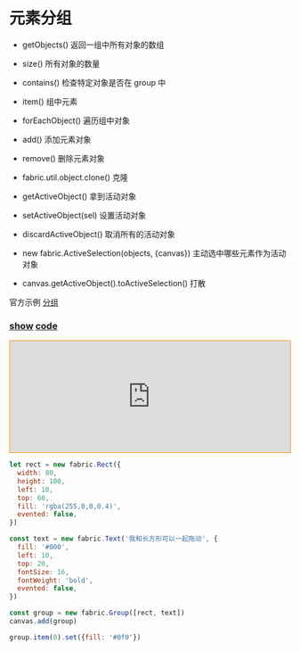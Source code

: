 # 元素分组

- getObjects() 返回一组中所有对象的数组  
- size() 所有对象的数量  
- contains() 检查特定对象是否在 group 中  
- item() 组中元素  
- forEachObject() 遍历组中对象  
- add() 添加元素对象  
- remove() 删除元素对象  
- fabric.util.object.clone() 克隆  
  
- getActiveObject() 拿到活动对象  
- setActiveObject(sel) 设置活动对象  
- discardActiveObject() 取消所有的活动对象  
- new fabric.ActiveSelection(objects, {canvas}) 主动选中哪些元素作为活动对象  
- canvas.getActiveObject().toActiveSelection() 打散  

官方示例 [分组](http://fabricjs.com/manage-selection)


### [**show**](https://zhuanwan.github.io/web/fabric/元素操作/元素分组1)  [**code**](https://github.com/zhuanwan/web/blob/mater/src/pages/fabric/元素操作/元素分组1.jsx)

<iframe height=200 width='100%' style="border: 1px solid #ff9000" frameborder=1 allowfullscreen="true" src="https://zhuanwan.github.io/web/fabric/元素操作/元素分组1">  
 </iframe>


```js
let rect = new fabric.Rect({
  width: 80,
  height: 100,
  left: 10,
  top: 60,
  fill: 'rgba(255,0,0,0.4)',
  evented: false,
})

const text = new fabric.Text('我和长方形可以一起拖动', {
  fill: '#000',
  left: 10,
  top: 20,
  fontSize: 16,
  fontWeight: 'bold',
  evented: false,
})

const group = new fabric.Group([rect, text])
canvas.add(group)

group.item(0).set({fill: '#0f0'})

```


